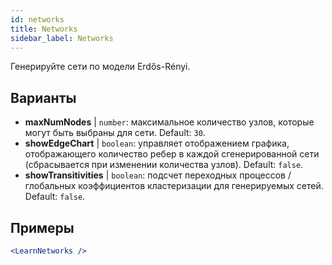 ```yaml
---
id: networks
title: Networks
sidebar_label: Networks
---
```


Генерируйте сети по модели Erdős-Rényi.

## Варианты

* __maxNumNodes__ | `number`: максимальное количество узлов, которые могут быть выбраны для сети. Default: `30`.
* __showEdgeChart__ | `boolean`: управляет отображением графика, отображающего количество ребер в каждой сгенерированной сети (сбрасывается при изменении количества узлов). Default: `false`.
* __showTransitivities__ | `boolean`: подсчет переходных процессов / глобальных коэффициентов кластеризации для генерируемых сетей. Default: `false`.


## Примеры

```jsx live
<LearnNetworks />
```

